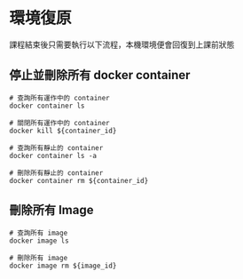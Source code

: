 # 環境復原
課程結束後只需要執行以下流程，本機環境便會回復到上課前狀態  

## 停止並刪除所有 docker container
```shell
# 查詢所有運作中的 container
docker container ls

# 關閉所有運作中的 container
docker kill ${container_id}

# 查詢所有靜止的 container
docker container ls -a

# 刪除所有靜止的 container
docker container rm ${container_id}
```

## 刪除所有 Image
```
# 查詢所有 image
docker image ls

# 刪除所有 image
docker image rm ${image_id}
```
